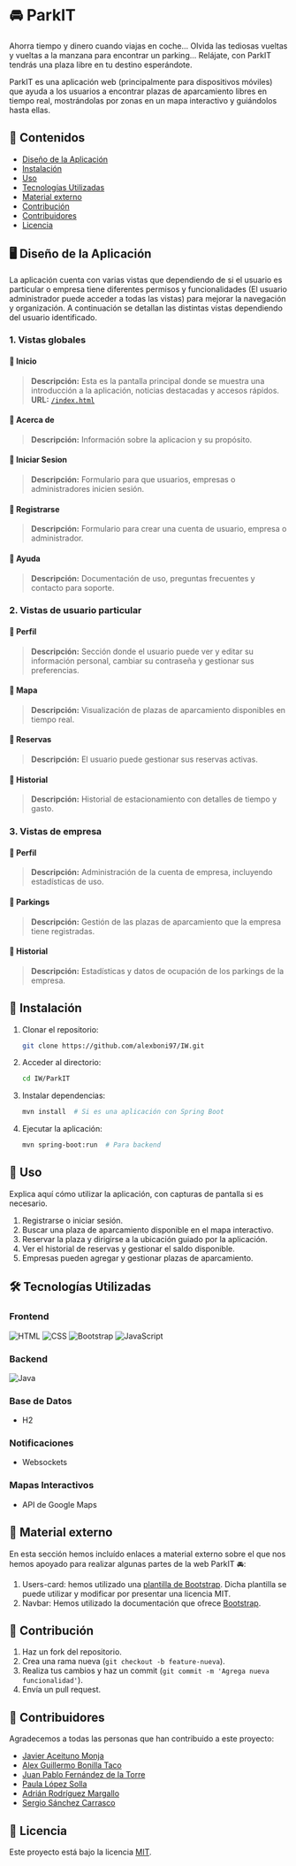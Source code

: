 # :oncoming_automobile: ParkIT

Ahorra tiempo y dinero cuando viajas en coche... Olvida las tediosas vueltas y vueltas a la manzana para encontrar un parking... Relájate, con ParkIT tendrás una plaza libre en tu destino esperándote.

ParkIT es una aplicación web (principalmente para dispositivos móviles) que ayuda a los usuarios a encontrar plazas de aparcamiento libres en tiempo real, mostrándolas por zonas en un mapa interactivo y guiándolos hasta ellas.

## 📂 Contenidos
- [Diseño de la Aplicación](#item1)
- [Instalación](#item2)
- [Uso](#item3)
- [Tecnologías Utilizadas](#item4)
- [Material externo](#item5)
- [Contribución](#item6)
- [Contribuidores](#item7)
- [Licencia](#item8)

<a name="item1"></a>
## 🖥️ Diseño de la Aplicación
La aplicación cuenta con varias vistas que dependiendo de si el usuario es particular o empresa tiene diferentes permisos y funcionalidades (El usuario administrador puede acceder a todas las vistas) para mejorar la navegación y organización. A continuación se detallan las distintas vistas dependiendo del usuario identificado.

### 1. Vistas globales
#### 🔹 Inicio
> **Descripción:** Esta es la pantalla principal donde se muestra una introducción a la aplicación, noticias destacadas y accesos rápidos.
> **URL:** [`/index.html`](./index.html)

#### 🔹 Acerca de
> **Descripción:** Información sobre la aplicacion y su propósito.

#### 🔹 Iniciar Sesion
> **Descripción:** Formulario para que usuarios, empresas o administradores inicien sesión.

#### 🔹 Registrarse
> **Descripción:** Formulario para crear una cuenta de usuario, empresa o administrador.

#### 🔹 Ayuda
> **Descripción:** Documentación de uso, preguntas frecuentes y contacto para soporte.

### 2. Vistas de usuario particular
#### 🔹 Perfil
> **Descripción:** Sección donde el usuario puede ver y editar su información personal, cambiar su contraseña y gestionar sus preferencias.

#### 🔹 Mapa
> **Descripción:** Visualización de plazas de aparcamiento disponibles en tiempo real.

#### 🔹 Reservas
> **Descripción:** El usuario puede gestionar sus reservas activas.

#### 🔹 Historial 
> **Descripción:** Historial de estacionamiento con detalles de tiempo y gasto.

### 3. Vistas de empresa
#### 🔹 Perfil 
> **Descripción:** Administración de la cuenta de empresa, incluyendo estadísticas de uso.

#### 🔹 Parkings
> **Descripción:** Gestión de las plazas de aparcamiento que la empresa tiene registradas.

#### 🔹 Historial
> **Descripción:** Estadísticas y datos de ocupación de los parkings de la empresa.

<a name="item2"></a>
## 🚀 Instalación

1. Clonar el repositorio:
   ```bash
   git clone https://github.com/alexboni97/IW.git
   ```
2. Acceder al directorio:
   ```bash
   cd IW/ParkIT
   ```
3. Instalar dependencias:
   ```bash
   mvn install  # Si es una aplicación con Spring Boot
   ```
4. Ejecutar la aplicación:
   ```bash
   mvn spring-boot:run  # Para backend
   ```
<a name="item3"></a>
## 📌 Uso

Explica aquí cómo utilizar la aplicación, con capturas de pantalla si es necesario.

1. Registrarse o iniciar sesión.
2. Buscar una plaza de aparcamiento disponible en el mapa interactivo.
3. Reservar la plaza y dirigirse a la ubicación guiado por la aplicación.
4. Ver el historial de reservas y gestionar el saldo disponible.
5. Empresas pueden agregar y gestionar plazas de aparcamiento.

<a name="item4"></a>
## 🛠 Tecnologías Utilizadas

### Frontend

![HTML](https://img.shields.io/badge/html-%23E34F26.svg?style=for-the-badge&logo=html&logoColor=white) ![CSS](https://img.shields.io/badge/css-%231572B6.svg?style=for-the-badge&logo=css&logoColor=white)  ![Bootstrap](https://img.shields.io/badge/bootstrap-%231572B6.svg?style=for-the-badge&logo=bootstrap&logoColor=white)  ![JavaScript](https://img.shields.io/badge/javascript-%23323330.svg?style=for-the-badge&logo=javascript&logoColor=%23F7DF1E) 

### Backend
![Java](https://img.shields.io/badge/java-%23ED8B00.svg?style=for-the-badge&logo=openjdk&logoColor=white)

### Base de Datos
- H2
### Notificaciones
- Websockets
### Mapas Interactivos
- API de Google Maps

<a name="item5"></a>
## 🔎 Material externo

En esta sección hemos incluído enlaces a material externo sobre el que nos hemos apoyado para realizar algunas partes de la web ParkIT 🚘:

1. Users-card: hemos utilizado una [plantilla de Bootstrap](https://startbootstrap.com/theme/personal). Dicha plantilla se puede utilizar y modificar por presentar una licencia MIT.
2. Navbar: Hemos utilizado la documentación que ofrece [Bootstrap](https://getbootstrap.com/docs/5.3/components/navbar/).

<a name="item6"></a>
## 🤝 Contribución

1. Haz un fork del repositorio.
2. Crea una rama nueva (`git checkout -b feature-nueva`).
3. Realiza tus cambios y haz un commit (`git commit -m 'Agrega nueva funcionalidad'`).
4. Envía un pull request.
<a name="item7"></a>
## 👥 Contribuidores

Agradecemos a todas las personas que han contribuido a este proyecto:
- [Javier Aceituno Monja](https://github.com/jaceituno16)
- [Alex Guillermo Bonilla Taco](https://github.com/alexboni97)
- [Juan Pablo Fernández de la Torre](https://github.com/juanpf04)
- [Paula López Solla](https://github.com/Paula211)
- [Adrián Rodríguez Margallo](https://github.com/adrizz8)
- [Sergio Sánchez Carrasco](https://github.com/WalterDeRacagua) 

<a name="item8"></a>
## 📜 Licencia

Este proyecto está bajo la licencia [MIT](LICENSE).





